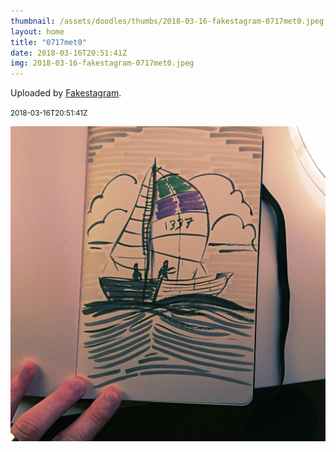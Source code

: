 ```yaml
---
thumbnail: /assets/doodles/thumbs/2018-03-16-fakestagram-0717met0.jpeg
layout: home
title: "0717met0"
date: 2018-03-16T20:51:41Z
img: 2018-03-16-fakestagram-0717met0.jpeg
---
```


Uploaded by [Fakestagram](https://github.com/opyate/fakestagram).

<small>2018-03-16T20:51:41Z</small>

![Uploaded by Fakestagram](2018-03-16-fakestagram-0717met0.jpeg)

